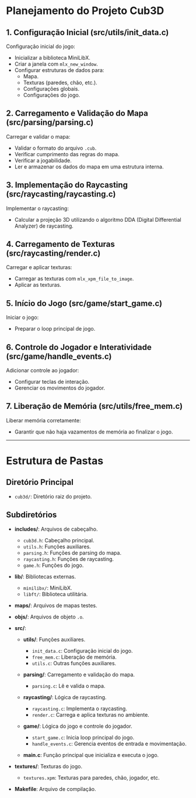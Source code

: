# Planejamento do Projeto Cub3D

## 1. Configuração Inicial (src/utils/init_data.c)
Configuração inicial do jogo:
- Inicializar a biblioteca MiniLibX.
- Criar a janela com `mlx_new_window`.
- Configurar estruturas de dados para:
  - Mapa.
  - Texturas (paredes, chão, etc.).
  - Configurações globais.
  - Configurações do jogo.

## 2. Carregamento e Validação do Mapa (src/parsing/parsing.c)
Carregar e validar o mapa:
- Validar o formato do arquivo `.cub`.
- Verificar cumprimento das regras do mapa.
- Verificar a jogabilidade.
- Ler e armazenar os dados do mapa em uma estrutura interna.

## 3. Implementação do Raycasting (src/raycasting/raycasting.c)
Implementar o raycasting:
- Calcular a projeção 3D utilizando o algoritmo DDA (Digital Differential Analyzer) de raycasting.

## 4. Carregamento de Texturas (src/raycasting/render.c)
Carregar e aplicar texturas:
- Carregar as texturas com `mlx_xpm_file_to_image`.
- Aplicar as texturas.

## 5. Início do Jogo (src/game/start_game.c)
Iniciar o jogo:
- Preparar o loop principal de jogo.

## 6. Controle do Jogador e Interatividade (src/game/handle_events.c)
Adicionar controle ao jogador:
- Configurar teclas de interação.
- Gerenciar os movimentos do jogador.

## 7. Liberação de Memória (src/utils/free_mem.c)
Liberar memória corretamente:
- Garantir que não haja vazamentos de memória ao finalizar o jogo.


---

# Estrutura de Pastas

## Diretório Principal
- `cub3d/`: Diretório raiz do projeto.

## Subdiretórios

- **includes/**: Arquivos de cabeçalho.
  - `cub3d.h`: Cabeçalho principal.
  - `utils.h`: Funções auxiliares.
  - `parsing.h`: Funções de parsing do mapa.
  - `raycasting.h`: Funções de raycasting.
  - `game.h`: Funções do jogo.

- **lib/**: Bibliotecas externas.
  - `minilibx/`: MiniLibX.
  - `libft/`: Biblioteca utilitária.

- **maps/**: Arquivos de mapas testes.

- **objs/**: Arquivos de objeto `.o`.

- **src/**: 
  - **utils/**: Funções auxiliares.
    - `init_data.c`: Configuração inicial do jogo.
    - `free_mem.c`: Liberação de memória.
    - `utils.c`: Outras funções auxiliares.
  
  - **parsing/**: Carregamento e validação do mapa.
    - `parsing.c`: Lê e valida o mapa.
  
  - **raycasting/**: Lógica de raycasting.
    - `raycasting.c`: Implementa o raycasting.
    - `render.c`: Carrega e aplica texturas no ambiente.

  - **game/**: Lógica do jogo e controle do jogador.
    - `start_game.c`: Inicia loop principal do jogo.
    - `handle_events.c`: Gerencia eventos de entrada e movimentação.
  
  - **main.c**: Função principal que inicializa e executa o jogo.

- **textures/**: Texturas do jogo.
  - `textures.xpm`: Texturas para paredes, chão, jogador, etc.

- **Makefile**: Arquivo de compilação.
